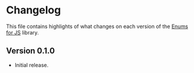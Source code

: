 # Changelog
This file contains highlights of what changes on each version of the [Enums for JS](https://github.com/cedx/enum.js) library.

## Version 0.1.0
- Initial release.
